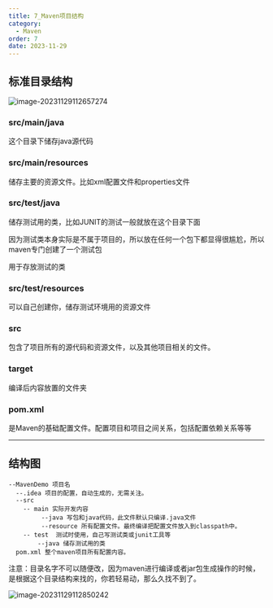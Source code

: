 ```yaml
---
title: 7_Maven项目结构
category:
  - Maven
order: 7
date: 2023-11-29
---
```


<!-- more -->

## 标准目录结构

![image-20231129112657274](https://studyimages.oss-cn-beijing.aliyuncs.com/img/Maven/202311/202311291126517.png)

### src/main/java  

这个目录下储存java源代码

### src/main/resources 

储存主要的资源文件。比如xml配置文件和properties文件

### src/test/java 

储存测试用的类，比如JUNIT的测试一般就放在这个目录下面

因为测试类本身实际是不属于项目的，所以放在任何一个包下都显得很尴尬，所以maven专门创建了一个测试包

用于存放测试的类

### src/test/resources 

可以自己创建你，储存测试环境用的资源文件

### src

包含了项目所有的源代码和资源文件，以及其他项目相关的文件。

### target 

编译后内容放置的文件夹

### pom.xml 

是Maven的基础配置文件。配置项目和项目之间关系，包括配置依赖关系等等

---

## 结构图

```
--MavenDemo 项目名
  --.idea 项目的配置，自动生成的，无需关注。
  --src
    -- main 实际开发内容
         --java 写包和java代码，此文件默认只编译.java文件
         --resource 所有配置文件。最终编译把配置文件放入到classpath中。
    -- test  测试时使用，自己写测试类或junit工具等
        --java 储存测试用的类
  pom.xml 整个maven项目所有配置内容。
```

注意：目录名字不可以随便改，因为maven进行编译或者jar包生成操作的时候，是根据这个目录结构来找的，你若轻易动，那么久找不到了。

![image-20231129112850242](https://studyimages.oss-cn-beijing.aliyuncs.com/img/Maven/202311/202311291128574.png)